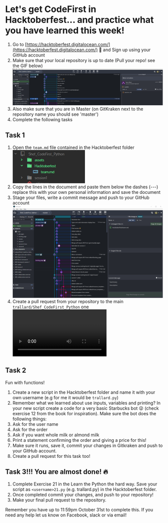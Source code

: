 # Let's get CodeFirst in Hacktoberfest... and practice what you have learned this week!

1. Go to [https://hacktoberfest.digitalocean.com/](https://hacktoberfest.digitalocean.com/)  :jack_o_lantern:
 and Sign up using your GitHub account
2. Make sure that your local repository is up to date (Pull your repo! see the GIF below)
![pull](./assets/pull.gif)
3. Also make sure that you are in Master (on GitKraken next to the repository name you should
see 'master')
4. Complete the following tasks

## Task 1
1. Open the `team.md` file contained in the Hacktoberfest folder
![hack](./assets/hack.PNG)
2. Copy the lines in the document and paste them below the dashes (---) replace this with your own personal information and save the document
3. Stage your files, write a commit message and push to your GitHub account
![commit](./assets/com.gif)
4. Create a pull request from your repository to the main `trallard/Shef_CodeFirst_Python` one
![pr](./assets/PR.mp4)


## Task 2
Fun with functions!
1. Create a new script in the Hacktoberfest folder and name it with your own username (e.g for me it would be `trallard.py`)
2. Remember what we learned about use inputs, variables and printing? In your new script create a code for a very basic Starbucks bot 😜 (check exercise 12 from the book for inspiration). Make sure the bot does the following things:
  1. Ask for the user name
  2. Ask for the order
  3. Ask if you want whole milk or almond milk
  4. Print a statement confirming the order and giving a price for this!
3. Make sure it runs, save it, commit your changes in Gitkraken and push to your GitHub account.
4. Create a pull request for this task too!


## Task 3!!! You are almost done!  :fire:
1. Complete Exercise 21 in the Learn the Python the hard way. Save your script as `<username>21.py` (e.g. trallard.py) in the Hacktoberfest folder.
2. Once completed commit your changes, and push to your repository!
3. Make your final pull request to the repository.

Remember you have up to 11:59pm October 31st to complete this. If you need any help let us know on Facebook, slack or via email!
